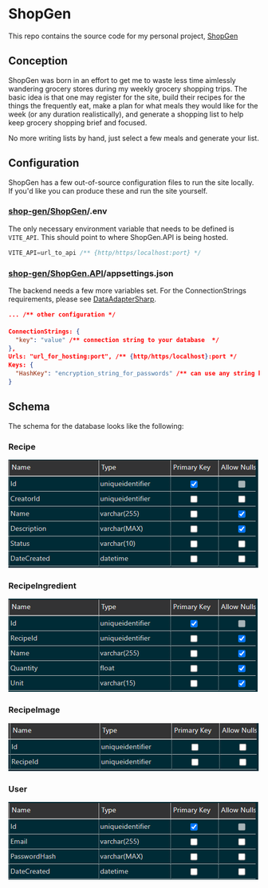 # ShopGen

This repo contains the source code for my personal project, [ShopGen](https://shopgen.tremorrisdev.com)

## Conception

ShopGen was born in an effort to get me to waste less time aimlessly wandering grocery stores during my weekly grocery shopping trips.
The basic idea is that one may register for the site, build their recipes for the things the frequently eat, make a plan for what meals they would like for the week
(or any duration realistically), and generate a shopping list to help keep grocery shopping brief and focused.

No more writing lists by hand, just select a few meals and generate your list.

## Configuration

ShopGen has a few out-of-source configuration files to run the site locally. If you'd like you can produce these and run the site yourself.

### [shop-gen/ShopGen](https://github.com/tremorris1999/shop-gen/tree/main/ShopGen)/.env

The only necessary environment variable that needs to be defined is `VITE_API`. This should point to where ShopGen.API is being hosted.

```c
VITE_API=url_to_api /** {http/https/localhost:port} */
```

### [shop-gen/ShopGen.API](https://github.com/tremorris1999/shop-gen/tree/main/ShopGen.API)/appsettings.json

The backend needs a few more variables set. For the ConnectionStrings requirements, please see [DataAdapterSharp](https://github.com/tremorris1999/DataAdapterSharp).

```json
... /** other configuration */

ConnectionStrings: {
  "key": "value" /** connection string to your database  */
},
Urls: "url_for_hosting:port", /** {http/https/localhost}:port */
Keys: {
  "HashKey": "encryption_string_for_passwords" /** can use any string here */
}
```

## Schema

The schema for the database looks like the following:

### Recipe

![Recipe](./schema_img/recipe.png)

### RecipeIngredient

![RecipeIngredient](./schema_img/recipeIngredients.png)

### RecipeImage

![RecipeImage](./schema_img/recipeImage.png)

### User

![User](./schema_img/users.png)
